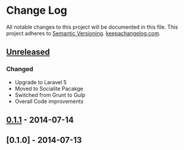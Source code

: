 # Change Log
All notable changes to this project will be documented in this file.
This project adheres to [Semantic Versioning](http://semver.org/). [keepachangelog.com](http://keepachangelog.com).

## [Unreleased][unreleased]
### Changed
- Upgrade to Laravel 5
- Moved to Socialite Pacakge
- Switched from Grunt to Gulp
- Overall Code improvements

## [0.1.1] - 2014-07-14

## [0.1.0] - 2014-07-13

[unreleased]: https://github.com/stefanzweifel/screeenly/compare/v0.1.1...HEAD
[0.1.1]: https://github.com/stefanzweifel/screeenly/compare/v0.1.0...v0.1.1

